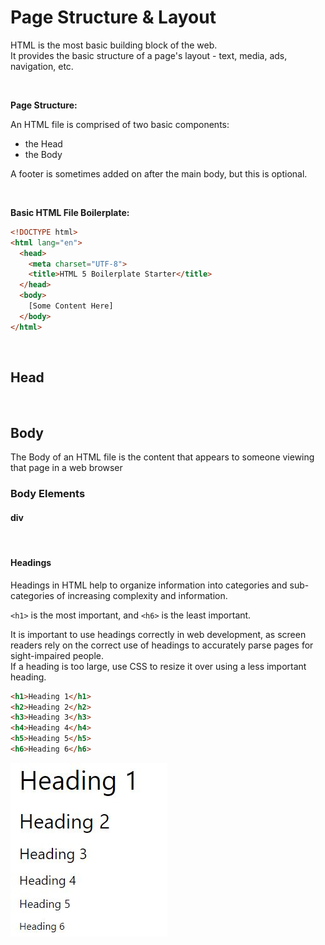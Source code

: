 # Page Structure & Layout

HTML is the most basic building block of the web.  
It provides the basic structure of a page's layout - text, media, ads, navigation, etc. 

<br>

**Page Structure:**

An HTML file is comprised of two basic components: 
* the Head
* the Body 

A footer is sometimes added on after the main body, but this is optional. 

<br>

**Basic HTML File Boilerplate:**
```html
<!DOCTYPE html>
<html lang="en">
  <head>
    <meta charset="UTF-8">
    <title>HTML 5 Boilerplate Starter</title>
  </head>
  <body>
    [Some Content Here]
  </body>
</html>
```
<br>

## Head 



<br>

## Body
The Body of an HTML file is the content that appears to someone viewing that page in a web browser

### Body Elements

#### div

<br>

#### Headings
Headings in HTML help to organize information into categories and sub-categories of increasing complexity and information. 

```<h1>``` is the most important, and ```<h6>``` is the least important.

It is important to use headings correctly in web development, as screen readers rely on the correct use of headings to accurately parse pages for sight-impaired people.   
If a heading is too large, use CSS to resize it over using a less important heading. 

```html
<h1>Heading 1</h1>
<h2>Heading 2</h2>
<h3>Heading 3</h3>
<h4>Heading 4</h4>
<h5>Heading 5</h5>
<h6>Heading 6</h6>
```
<img src="../images/Headings.JPG">

<br>


###
